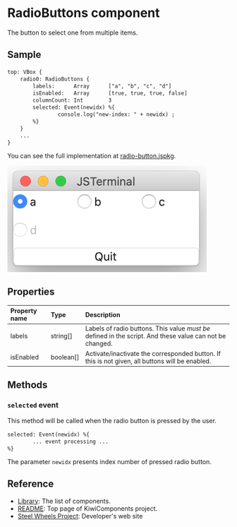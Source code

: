 # RadioButtons component
The button to select one from multiple items.

## Sample
````
top: VBox {
    radio0: RadioButtons {
        labels:      Array      ["a", "b", "c", "d"]
        isEnabled:   Array      [true, true, true, false]
        columnCount: Int        3
        selected: Event(newidx) %{
                console.log("new-index: " + newidx) ;
        %}
    }
    ...
}
````

You can see the full implementation at [radio-button.jspkg](https://github.com/steelwheels/JSTerminal/tree/master/Resource/Sample/radio-button.jspkg).

![RadioButtons View](Images/radio-buttons.png)

## Properties

|Property name  |Type       |Description        |
|:--            |:--        |:--                |
|labels         |string[]   |Labels of radio buttons. This value *must be* defined in the script. And these value can not be changed. |
|isEnabled      |boolean[]    |Activate/inactivate the  corresponded button. If this is not given, all buttons will be enabled. |

## Methods
### `selected` event
This method will be called when the radio button is pressed by the user.
````
selected: Event(newidx) %{
        ... event processing ...
%}
````

The parameter `newidx` presents index number of pressed radio button.

## Reference
* [Library](https://github.com/steelwheels/KiwiCompnents/blob/master/Document/Library.md): The list of components. 
* [README](https://github.com/steelwheels/KiwiCompnents): Top page of KiwiComponents project.
* [Steel Wheels Project](https://steelwheels.github.io): Developer's web site


